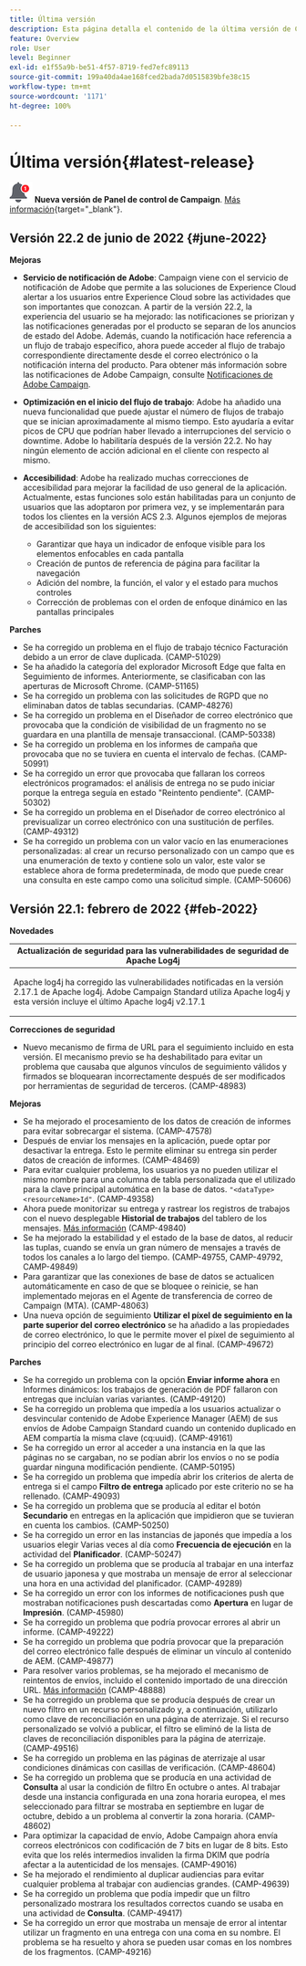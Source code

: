 ```yaml
---
title: Última versión
description: Esta página detalla el contenido de la última versión de Campaign Standard
feature: Overview
role: User
level: Beginner
exl-id: e1f55a9b-be51-4f57-8719-fed7efc89113
source-git-commit: 199a40da4ae168fced2bada7d0515839bfe38c15
workflow-type: tm+mt
source-wordcount: '1171'
ht-degree: 100%

---
```



# Última versión{#latest-release}

![Panel de control de Campaign](assets/do-not-localize/cp-icon.png) **Nueva versión de Panel de control de Campaign**. [Más información](https://experienceleague.adobe.com/docs/control-panel/using/release-notes.html?lang=es){target=&quot;_blank&quot;}.


## Versión 22.2 de junio de 2022 {#june-2022}

**Mejoras**

* **Servicio de notificación de Adobe**: Campaign viene con el servicio de notificación de Adobe que permite a las soluciones de Experience Cloud alertar a los usuarios entre Experience Cloud sobre las actividades que son importantes que conozcan. A partir de la versión 22.2, la experiencia del usuario se ha mejorado: las notificaciones se priorizan y las notificaciones generadas por el producto se separan de los anuncios de estado del Adobe. Además, cuando la notificación hace referencia a un flujo de trabajo específico, ahora puede acceder al flujo de trabajo correspondiente directamente desde el correo electrónico o la notificación interna del producto.  Para obtener más información sobre las notificaciones de Adobe Campaign, consulte [Notificaciones de Adobe Campaign](../../administration/using/sending-internal-notifications.md).

* **Optimización en el inicio del flujo de trabajo**: Adobe ha añadido una nueva funcionalidad que puede ajustar el número de flujos de trabajo que se inician aproximadamente al mismo tiempo. Esto ayudaría a evitar picos de CPU que podrían haber llevado a interrupciones del servicio o downtime. Adobe lo habilitaría después de la versión 22.2. No hay ningún elemento de acción adicional en el cliente con respecto al mismo.

* **Accesibilidad**: Adobe ha realizado muchas correcciones de accesibilidad para mejorar la facilidad de uso general de la aplicación. Actualmente, estas funciones solo están habilitadas para un conjunto de usuarios que las adoptaron por primera vez, y se implementarán para todos los clientes en la versión ACS 2.3. Algunos ejemplos de mejoras de accesibilidad son los siguientes:

   * Garantizar que haya un indicador de enfoque visible para los elementos enfocables en cada pantalla
   * Creación de puntos de referencia de página para facilitar la navegación
   * Adición del nombre, la función, el valor y el estado para muchos controles
   * Corrección de problemas con el orden de enfoque dinámico en las pantallas principales


**Parches**

* Se ha corregido un problema en el flujo de trabajo técnico Facturación debido a un error de clave duplicada. (CAMP-51029)
* Se ha añadido la categoría del explorador Microsoft Edge que falta en Seguimiento de informes. Anteriormente, se clasificaban con las aperturas de Microsoft Chrome. (CAMP-51165)
* Se ha corregido un problema con las solicitudes de RGPD que no eliminaban datos de tablas secundarias. (CAMP-48276)
* Se ha corregido un problema en el Diseñador de correo electrónico que provocaba que la condición de visibilidad de un fragmento no se guardara en una plantilla de mensaje transaccional. (CAMP-50338)
* Se ha corregido un problema en los informes de campaña que provocaba que no se tuviera en cuenta el intervalo de fechas. (CAMP-50991)
* Se ha corregido un error que provocaba que fallaran los correos electrónicos programados: el análisis de entrega no se pudo iniciar porque la entrega seguía en estado &quot;Reintento pendiente&quot;. (CAMP-50302)
* Se ha corregido un problema en el Diseñador de correo electrónico al previsualizar un correo electrónico con una sustitución de perfiles. (CAMP-49312)
* Se ha corregido un problema con un valor vacío en las enumeraciones personalizadas: al crear un recurso personalizado con un campo que es una enumeración de texto y contiene solo un valor, este valor se establece ahora de forma predeterminada, de modo que puede crear una consulta en este campo como una solicitud simple. (CAMP-50606)



## Versión 22.1: febrero de 2022 {#feb-2022}

**Novedades**

<table> 
<thead> 
<tr> 
<th> <strong>Actualización de seguridad para las vulnerabilidades de seguridad de Apache Log4j</strong><br /> </th> 
</tr> 
</thead> 
<tbody> 
<tr> 
<td>
<p>Apache log4j ha corregido las vulnerabilidades notificadas en la versión 2.17.1 de Apache log4j. Adobe Campaign Standard utiliza Apache log4j y esta versión incluye el último Apache log4j v2.17.1 </p>
</td> 
</tr> 
</tbody> 
</table>

**Correcciones de seguridad**

* Nuevo mecanismo de firma de URL para el seguimiento incluido en esta versión. El mecanismo previo se ha deshabilitado para evitar un problema que causaba que algunos vínculos de seguimiento válidos y firmados se bloquearan incorrectamente después de ser modificados por herramientas de seguridad de terceros. (CAMP-48983)

**Mejoras**

* Se ha mejorado el procesamiento de los datos de creación de informes para evitar sobrecargar el sistema. (CAMP-47578)
* Después de enviar los mensajes en la aplicación, puede optar por desactivar la entrega. Esto le permite eliminar su entrega sin perder datos de creación de informes. (CAMP-48469)
* Para evitar cualquier problema, los usuarios ya no pueden utilizar el mismo nombre para una columna de tabla personalizada que el utilizado para la clave principal automática en la base de datos. `"<dataType><resourceName>Id"`. (CAMP-49358)
* Ahora puede monitorizar su entrega y rastrear los registros de trabajos con el nuevo desplegable **Historial de trabajos** del tablero de los mensajes. [Más información](../../sending/using/monitoring-a-delivery.md) (CAMP-49840)
* Se ha mejorado la estabilidad y el estado de la base de datos, al reducir las tuplas, cuando se envía un gran número de mensajes a través de todos los canales a lo largo del tiempo. (CAMP-49755, CAMP-49792, CAMP-49849)
* Para garantizar que las conexiones de base de datos se actualicen automáticamente en caso de que se bloquee o reinicie, se han implementado mejoras en el Agente de transferencia de correo de Campaign (MTA). (CAMP-48063)
* Una nueva opción de seguimiento **Utilizar el píxel de seguimiento en la parte superior del correo electrónico** se ha añadido a las propiedades de correo electrónico, lo que le permite mover el píxel de seguimiento al principio del correo electrónico en lugar de al final. (CAMP-49672)

**Parches**

* Se ha corregido un problema con la opción **Enviar informe ahora** en Informes dinámicos: los trabajos de generación de PDF fallaron con entregas que incluían varias variantes. (CAMP-49120)
* Se ha corregido un problema que impedía a los usuarios actualizar o desvincular contenido de Adobe Experience Manager (AEM) de sus envíos de Adobe Campaign Standard cuando un contenido duplicado en AEM compartía la misma clave (cq:uuid). (CAMP-49161)
* Se ha corregido un error al acceder a una instancia en la que las páginas no se cargaban, no se podían abrir los envíos o no se podía guardar ninguna modificación pendiente. (CAMP-50195)
* Se ha corregido un problema que impedía abrir los criterios de alerta de entrega si el campo **Filtro de entrega** aplicado por este criterio no se ha rellenado. (CAMP-49093)
* Se ha corregido un problema que se producía al editar el botón **Secundario** en entregas en la aplicación que impidieron que se tuvieran en cuenta los cambios. (CAMP-50250)
* Se ha corregido un error en las instancias de japonés que impedía a los usuarios elegir Varias veces al día como **Frecuencia de ejecución** en la actividad del **Planificador**. (CAMP-50247)
* Se ha corregido un problema que se producía al trabajar en una interfaz de usuario japonesa y que mostraba un mensaje de error al seleccionar una hora en una actividad del planificador. (CAMP-49289)
* Se ha corregido un error con los informes de notificaciones push que mostraban notificaciones push descartadas como **Apertura** en lugar de **Impresión**. (CAMP-45980)
* Se ha corregido un problema que podría provocar errores al abrir un informe. (CAMP-49222)
* Se ha corregido un problema que podría provocar que la preparación del correo electrónico falle después de eliminar un vínculo al contenido de AEM. (CAMP-49877)
* Para resolver varios problemas, se ha mejorado el mecanismo de reintentos de envíos, incluido el contenido importado de una dirección URL. [Más información](../../designing/using/using-existing-content.md#retrieving-content-from-a-url-automatically-at-preparation-time) (CAMP-48888)
* Se ha corregido un problema que se producía después de crear un nuevo filtro en un recurso personalizado y, a continuación, utilizarlo como clave de reconciliación en una página de aterrizaje. Si el recurso personalizado se volvió a publicar, el filtro se eliminó de la lista de claves de reconciliación disponibles para la página de aterrizaje. (CAMP-49516)
* Se ha corregido un problema en las páginas de aterrizaje al usar condiciones dinámicas con casillas de verificación. (CAMP-48604)
* Se ha corregido un problema que se producía en una actividad de **Consulta** al usar la condición de filtro En octubre o antes. Al trabajar desde una instancia configurada en una zona horaria europea, el mes seleccionado para filtrar se mostraba en septiembre en lugar de octubre, debido a un problema al convertir la zona horaria. (CAMP-48602)
* Para optimizar la capacidad de envío, Adobe Campaign ahora envía correos electrónicos con codificación de 7 bits en lugar de 8 bits. Esto evita que los relés intermedios invaliden la firma DKIM que podría afectar a la autenticidad de los mensajes. (CAMP-49016)
* Se ha mejorado el rendimiento al duplicar audiencias para evitar cualquier problema al trabajar con audiencias grandes. (CAMP-49639)
* Se ha corregido un problema que podía impedir que un filtro personalizado mostrara los resultados correctos cuando se usaba en una actividad de **Consulta**. (CAMP-49417)
* Se ha corregido un error que mostraba un mensaje de error al intentar utilizar un fragmento en una entrega con una coma en su nombre. El problema se ha resuelto y ahora se pueden usar comas en los nombres de los fragmentos. (CAMP-49216)

